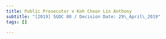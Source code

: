 ```yaml
---
title: Public Prosecutor v Koh Choon Lin Anthony
subtitle: "[2019] SGDC 80 / Decision Date: 29\_April\_2019"
tags: []

---
```

